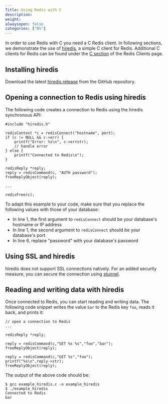 ```yaml
---
Title: Using Redis with C
description:
weight:
alwaysopen: false
categories: ["RS"]
---
```

In order to use Redis with C you need a C Redis client. In following sections, we demonstrate the use of [hiredis](https://github.com/redis/hiredis), a simple C client for Redis. Additional C clients for Redis can be found under the [C section](http://redis.io/clients#C) of the Redis Clients page.

## Installing hiredis

Download the latest [hiredis release](https://github.com/redis/hiredis/releases) from the GitHub repository.

## Opening a connection to Redis using hiredis

The following code creates a connection to Redis using the hiredis synchronous API:

    #include "hiredis.h"

    redisContext *c = redisConnect("hostname", port);
    if (c != NULL && c->err) {
        printf("Error: %s\n", c->errstr);
        // handle error
    } else {
        printf("Connected to Redis\n");
    }

    redisReply *reply;
    reply = redisCommand(c, "AUTH password");
    freeReplyObject(reply);

    ...

    redisFree(c);

To adapt this example to your code, make sure that you replace the following values with those of your database:

- In line 1, the first argument to `redisConnect` should be your database's hostname or IP address
- In line 1, the second argument to `redisConnect` should be your database's port
- In line 6, replace "password" with your database's password

## Using SSL and hiredis

hiredis does not support SSL connections natively. For an added security measure, you can secure the connection using [stunnel](https://redislabs.com/blog/using-stunnel-to-secure-redis).

## Reading and writing data with hiredis

Once connected to Redis, you can start reading and writing data. The following code snippet writes the value `bar` to the Redis key `foo`, reads it back, and prints it:

    // open a connection to Redis
    ...
 
    redisReply *reply;

    reply = redisCommand(c,"SET %s %s","foo","bar");
    freeReplyObject(reply);

    reply = redisCommand(c,"GET %s","foo");
    printf("%s\n",reply->str);
    freeReplyObject(reply);

The output of the above code should be:

    $ gcc example_hiredis.c -o example_hiredis
    $ ./example_hiredis
    Connected to Redis
    bar

